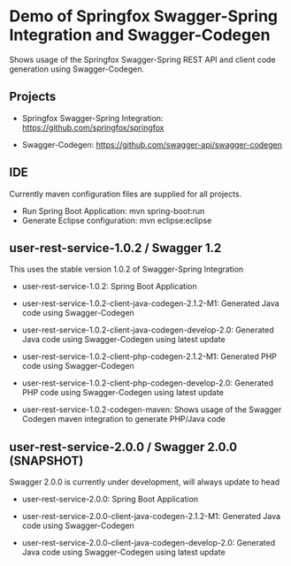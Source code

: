 # Demo of Springfox Swagger-Spring Integration and Swagger-Codegen

Shows usage of the Springfox Swagger-Spring REST API and client code generation using Swagger-Codegen.

## Projects
* Springfox Swagger-Spring Integration:
https://github.com/springfox/springfox

* Swagger-Codegen:
https://github.com/swagger-api/swagger-codegen

## IDE
Currently maven configuration files are supplied for all projects.

* Run Spring Boot Application: mvn spring-boot:run
* Generate Eclipse configuration: mvn eclipse:eclipse

## user-rest-service-1.0.2 / Swagger 1.2
This uses the stable version 1.0.2 of Swagger-Spring Integration

* user-rest-service-1.0.2:
  Spring Boot Application
 
* user-rest-service-1.0.2-client-java-codegen-2.1.2-M1:
  Generated Java code using Swagger-Codegen 

* user-rest-service-1.0.2-client-java-codegen-develop-2.0:
  Generated Java code using Swagger-Codegen using latest update 

* user-rest-service-1.0.2-client-php-codegen-2.1.2-M1:
  Generated PHP code using Swagger-Codegen 

* user-rest-service-1.0.2-client-php-codegen-develop-2.0:
  Generated PHP code using Swagger-Codegen using latest update

* user-rest-service-1.0.2-codegen-maven:
  Shows usage of the Swagger Codegen maven integration to generate PHP/Java code

## user-rest-service-2.0.0 / Swagger 2.0.0 (SNAPSHOT)
Swagger 2.0.0 is currently under development, will always update to head

* user-rest-service-2.0.0:
  Spring Boot Application

* user-rest-service-2.0.0-client-java-codegen-2.1.2-M1:
  Generated Java code using Swagger-Codegen 

* user-rest-service-2.0.0-client-java-codegen-develop-2.0:
  Generated Java code using Swagger-Codegen using latest update 


